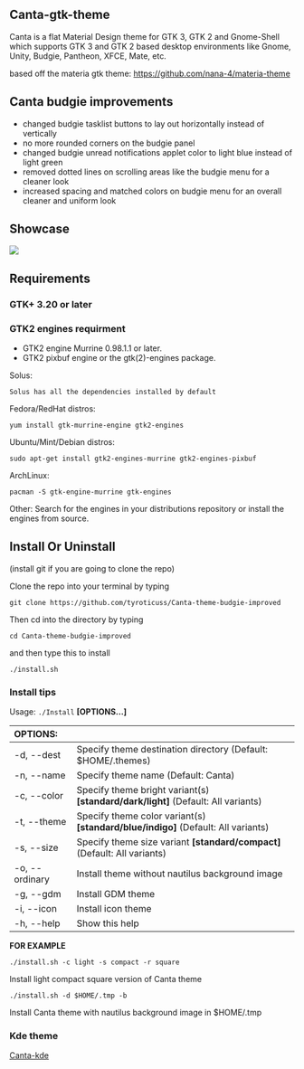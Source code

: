 ## Canta-gtk-theme

Canta is a flat Material Design theme for GTK 3, GTK 2 and Gnome-Shell which supports GTK 3 and GTK 2 based desktop environments like Gnome, Unity, Budgie, Pantheon, XFCE, Mate, etc.

based off the materia gtk theme: https://github.com/nana-4/materia-theme

## Canta budgie improvements

- changed budgie tasklist buttons to lay out horizontally instead of vertically
- no more rounded corners on the budgie panel
- changed budgie unread notifications applet color to light blue instead of light green
- removed dotted lines on scrolling areas like the budgie menu for a cleaner look
- increased spacing and matched colors on budgie menu for an overall cleaner and uniform look

## Showcase

![](https://github.com/tyroticuss/Canta-theme-budgie-improved/blob/master/gif/Canta%20theme%20budgie%20improved.gif)

## Requirements

### GTK+ 3.20 or later

### GTK2 engines requirment
- GTK2 engine Murrine 0.98.1.1 or later.
- GTK2 pixbuf engine or the gtk(2)-engines package.

Solus:

    Solus has all the dependencies installed by default

Fedora/RedHat distros:

    yum install gtk-murrine-engine gtk2-engines

Ubuntu/Mint/Debian distros:

    sudo apt-get install gtk2-engines-murrine gtk2-engines-pixbuf

ArchLinux:

    pacman -S gtk-engine-murrine gtk-engines

Other:
Search for the engines in your distributions repository or install the engines from source.
## Install Or Uninstall

(install git if you are going to clone the repo)

Clone the repo into your terminal by typing 
    
    git clone https://github.com/tyroticuss/Canta-theme-budgie-improved

Then cd into the directory by typing 
    
    cd Canta-theme-budgie-improved

and then type this to install

    ./install.sh

### Install tips

Usage:  `./Install`  **[OPTIONS...]**

|  OPTIONS:           | |
|:--------------------|:-------------|
|-d, --dest           | Specify theme destination directory (Default: $HOME/.themes)|
|-n, --name           | Specify theme name (Default: Canta)|
|-c, --color          | Specify theme bright variant(s) **[standard/dark/light]** (Default: All variants)|
|-t, --theme          | Specify theme color variant(s) **[standard/blue/indigo]** (Default: All variants)|
|-s, --size           | Specify theme size variant **[standard/compact]** (Default: All variants)||
|-o, --ordinary       | Install theme without nautilus background image|
|-g, --gdm            | Install GDM theme|
|-i, --icon           | Install icon theme|
|-h, --help           | Show this help|

**FOR EXAMPLE**

    ./install.sh -c light -s compact -r square

Install light compact square version of Canta theme

    ./install.sh -d $HOME/.tmp -b

Install Canta theme with nautilus background image in $HOME/.tmp

### Kde theme
[Canta-kde](https://github.com/vinceliuice/Canta-kde)
